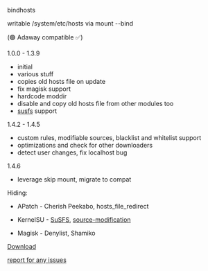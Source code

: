bindhosts

writable /system/etc/hosts via mount --bind

(🟢 Adaway compatible ✅)
  
  1.0.0 - 1.3.9
   - initial
   - various stuff
   - copies old hosts file on update
   - fix magisk support
   - hardcode moddir
   - disable and copy old hosts file from other modules too
   - [susfs](https://gitlab.com/simonpunk/susfs4ksu) support

  1.4.2 - 1.4.5
   - custom rules, modifiable sources, blacklist and whitelist support
   - optimizations and check for other downloaders
   - detect user changes, fix localhost bug

  1.4.6
   - leverage skip mount, migrate to compat




Hiding: 

  - APatch - Cherish Peekabo, hosts_file_redirect

  - KernelSU - [SuSFS](https://gitlab.com/simonpunk/susfs4ksu), [source-modification](https://github.com/tiann/KernelSU/commit/2b2b0733d7c57324b742c017c302fc2c411fe0eb)

  - Magisk - Denylist, Shamiko


  
[Download](https://raw.githubusercontent.com/backslashxx/bindhosts/compat/module.zip)

[report for any issues](https://github.com/backslashxx/bindhosts/issues)

